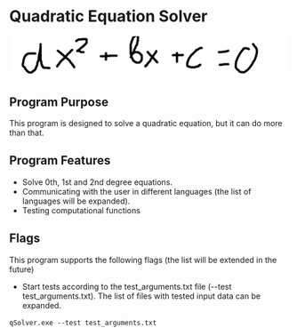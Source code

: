 # Quadratic Equation Solver
![Quadratic equation format](images/equation_format.png)

## Program Purpose

This program is designed to solve a quadratic equation, but it can do more than that. 

## Program Features

- Solve 0th, 1st and 2nd degree equations.
- Communicating with the user in different languages (the list of languages will be expanded).
- Testing computational functions

## Flags
This program supports the following flags (the list will be extended in the future)
- Start tests according to the test_arguments.txt file (--test test_arguments.txt). The list of files with tested input data can be expanded.

~~~
qSolver.exe --test test_arguments.txt
~~~
